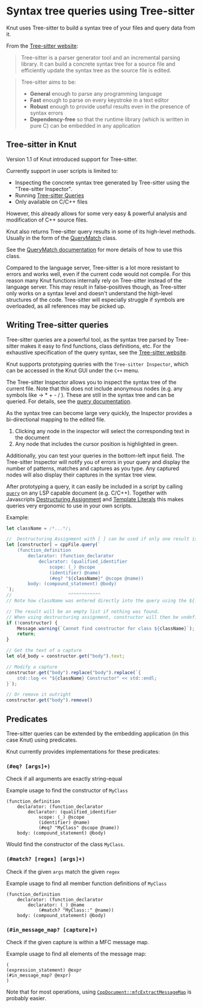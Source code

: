 # Syntax tree queries using Tree-sitter

Knut uses Tree-sitter to build a syntax tree of your files and query data from it.

From the [Tree-sitter website][treesitter]:
> Tree-sitter is a parser generator tool and an incremental parsing library.
> It can build a concrete syntax tree for a source file and efficiently update the syntax tree as the source file is edited.

> Tree-sitter aims to be:
>
> - **General** enough to parse any programming language
> - **Fast** enough to parse on every keystroke in a text editor
> - **Robust** enough to provide useful results even in the presence of syntax errors
> - **Dependency-free** so that the runtime library (which is written in pure C) can be embedded in any application

## Tree-sitter in Knut
Version 1.1 of Knut introduced support for Tree-sitter.

Currently support in user scripts is limited to:

- Inspecting the concrete syntax tree generated by Tree-sitter using the "Tree-sitter Inspector".
- Running [Tree-sitter Queries][queries]
- Only available on C/C++ files

However, this already allows for some very easy & powerful analysis and modification of C++ source files.

Knut also returns Tree-sitter query results in some of its high-level methods.
Usually in the form of the [QueryMatch][querymatch] class.

See the [QueryMatch documentation][querymatch] for more details of how to use this class.

Compared to the language server, Tree-sitter is a lot more resistant to errors and works well, even if the current code would not compile.
For this reason many Knut functions internally rely on Tree-sitter instead of the language server.
This may result in false-positives though, as Tree-sitter only works on a syntax level and doesn't understand the high-level structures of the code.
Tree-sitter will especially struggle if symbols are overloaded, as all references may be picked up.

## Writing Tree-sitter queries

Tree-sitter queries are a powerful tool, as the syntax tree parsed by Tree-sitter makes it easy to find functions, class definitions, etc.
For the exhaustive specification of the query syntax, see the [Tree-sitter website][queries].

Knut supports prototyping queries with the `Tree-sitter Inspector`, which can be accessed in the Knut GUI under the `C++` menu.

The Tree-sitter Inspector allows you to inspect the syntax tree of the current file.
Note that this does not include anonymous nodes (e.g. any symbols like -> * + - / ).
These are still in the syntax tree and can be queried.
For details, see the [query documentation][queries].

As the syntax tree can become large very quickly, the Inspector provides a bi-directional mapping to the edited file.

1. Clicking any node in the inspector will select the corresponding text in the document
2. Any node that includes the cursor position is highlighted in green.

Additionally, you can test your queries in the bottom-left input field.
The Tree-sitter Inspector will notify you of errors in your query and display the number of patterns, matches and captures as you type.
Any captured nodes will also display their captures in the syntax tree view.

After prototyping a query, it can easily be included in a script by calling [`query`][lspdocument-query] on any LSP capable document (e.g. C/C++).
Together with Javascripts [Destructuring Assignment][destructuring] and [Template Literals][template-literals] this makes queries very ergonomic to use in your own scripts.

Example:
``` javascript
let className = /*...*/;

//  Destructuring Assignment with [ ] can be used if only one result is expected.
let [constructor] = cppFile.query(`
    (function_definition
        declarator: (function_declarator
            declarator: (qualified_identifier
                scope: (_) @scope
                (identifier) @name)
                (#eq? "${className}" @scope @name))
        body: (compound_statement) @body)
`);
//                     ^^^^^^^^^^^^
// Note how className was entered directly into the query using the ${...} syntax.

// The result will be an empty list if nothing was found.
// When using destructuring assignment, constructor will then be undefined.
if (!constructor) {
    Message.warning(`Cannot find constructor for class ${className}`);
    return;
}

// Get the text of a capture
let old_body = constructor.get("body").text;

// Modify a capture
constructor.get("body").replace("body").replace(`{
    std::log << "${className} Constructor" << std::endl;
}`);

// Or remove it outright
constructor.get("body").remove()
```

## Predicates

Tree-sitter queries can be extended by the embedding application (in this case Knut) using predicates.

Knut currently provides implementations for these predicates:

### `(#eq? [args]+)`
Check if all arguments are exactly string-equal

Example usage to find the constructor of `MyClass`
``` treesitter
(function_definition
    declarator: (function_declarator
        declarator: (qualified_identifier
            scope: (_) @scope
            (identifier) @name)
            (#eq? "MyClass" @scope @name))
    body: (compound_statement) @body)
```
Would find the constructor of the class `MyClass`.

### `(#match? [regex] [args]+)`
Check if the given `args` match the given `regex`

Example usage to find all member function definitions of `MyClass`
``` treesitter
(function_definition
    declarator: (function_declarator
        declarator: (_) @name
            (#match? "MyClass::" @name))
    body: (compound_statement) @body)
```

### `(#in_message_map? [capture]+)`
Check if the given capture is within a MFC message map.

Example usage to find all elements of the message map:
``` treesitter
(
(expression_statement) @expr
(#in_message_map? @expr)
)
```
Note that for most operations, using [`CppDocument::mfcExtractMessageMap`][extract-message-map] is probably easier.

[treesitter]: https://tree-sitter.github.io/tree-sitter/
[queries]: https://tree-sitter.github.io/tree-sitter/using-parsers#pattern-matching-with-queries
[destructuring]: https://developer.mozilla.org/en-US/docs/Web/JavaScript/Reference/Operators/Destructuring_assignment?retiredLocale=de
[template-literals]: https://developer.mozilla.org/en-US/docs/Web/JavaScript/Reference/Template_literals?retiredLocale=de
[extract-message-map]: ../API/script/cppdocument.md#mfcExtractMessageMap
[querymatch]: ../API/script/querymatch.md
[lspdocument-query]: ../API/script/lspdocument.md#query

